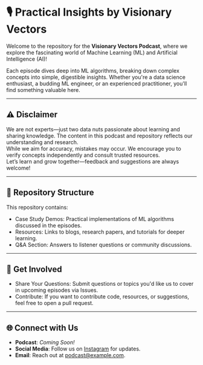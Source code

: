 # 🎙️ Practical Insights by Visionary Vectors  
Welcome to the repository for the **Visionary Vectors Podcast**, where we explore the fascinating world of Machine Learning (ML) and Artificial Intelligence (AI)!  

Each episode dives deep into ML algorithms, breaking down complex concepts into simple, digestible insights. Whether you're a data science enthusiast, a budding ML engineer, or an experienced practitioner, you'll find something valuable here.  

---
## ⚠️ Disclaimer  

We are not experts—just two data nuts passionate about learning and sharing knowledge. The content in this podcast and repository reflects our understanding and research.  
While we aim for accuracy, mistakes may occur. We encourage you to verify concepts independently and consult trusted resources.  
Let’s learn and grow together—feedback and suggestions are always welcome!  

---
## 📌 Repository Structure

This repository contains:
- Case Study Demos: Practical implementations of ML algorithms discussed in the episodes.
- Resources: Links to blogs, research papers, and tutorials for deeper learning.
- Q&A Section: Answers to listener questions or community discussions.

---
## 🙌 Get Involved

- Share Your Questions: Submit questions or topics you'd like us to cover in upcoming episodes via Issues.
- Contribute: If you want to contribute code, resources, or suggestions, feel free to open a pull request.

---
## 🌐 Connect with Us  

- **Podcast**: *Coming Soon!*  
- **Social Media**: Follow us on [Instagram](https://www.instagram.com/thevisionaryvectorspodcast/?igsh=MXB2cndmdW54eGNjMg%3D%3D) for updates.
- **Email**: Reach out at [podcast@example.com](mailto:podcast@example.com).  
